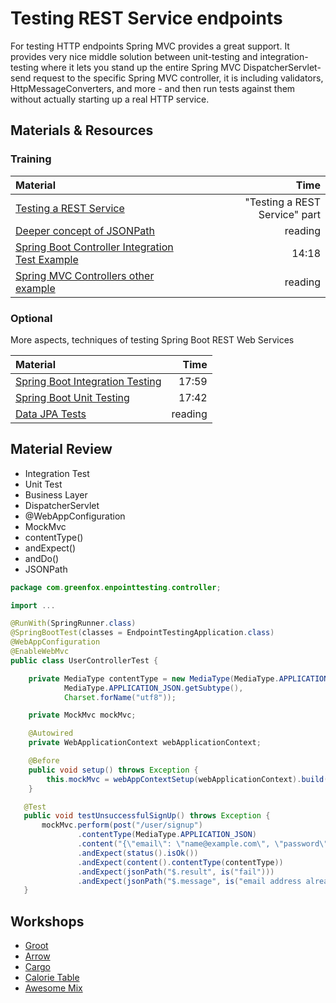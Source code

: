 # Testing REST Service endpoints
For testing HTTP endpoints Spring MVC provides a great support. It provides very nice middle solution between unit-testing and integration-testing where it lets you stand up the entire Spring MVC DispatcherServlet-send request to the specific Spring MVC controller, it is including validators, HttpMessageConverters, and more - and then run tests against them without actually starting up a real HTTP service.

## Materials & Resources

### Training
| Material | Time |
|:---------|-----:|
|[Testing a REST Service](https://spring.io/guides/tutorials/bookmarks/)|"Testing a REST Service" part|
|[Deeper concept of JSONPath](http://www.baeldung.com/guide-to-jayway-jsonpath)|reading|
|[Spring Boot Controller Integration Test Example](https://www.youtube.com/watch?v=gNUm14kL7sI)|14:18|
|[Spring MVC Controllers other example](https://www.petrikainulainen.net/programming/spring-framework/unit-testing-of-spring-mvc-controllers-rest-api/)|reading|


### Optional
More aspects, techniques of testing Spring Boot REST Web Services

| Material | Time |
|:---------|-----:|
|[Spring Boot Integration Testing](https://www.youtube.com/watch?v=Psei7F7KsDw)|17:59|
|[Spring Boot Unit Testing](https://www.youtube.com/watch?v=RbZvXCAtMus)|17:42|
|[Data JPA Tests](https://docs.spring.io/spring-boot/docs/current/reference/html/boot-features-testing.html#boot-features-testing-spring-boot-applications-testing-autoconfigured-jpa-test)|reading|

## Material Review
- Integration Test
- Unit Test
- Business Layer
- DispatcherServlet
- @WebAppConfiguration
- MockMvc
- contentType()
- andExpect()
- andDo()
- JSONPath

```java
package com.greenfox.enpointtesting.controller;

import ...

@RunWith(SpringRunner.class)
@SpringBootTest(classes = EndpointTestingApplication.class)
@WebAppConfiguration
@EnableWebMvc
public class UserControllerTest {

    private MediaType contentType = new MediaType(MediaType.APPLICATION_JSON.getType(),
            MediaType.APPLICATION_JSON.getSubtype(),
            Charset.forName("utf8"));

    private MockMvc mockMvc;

    @Autowired
    private WebApplicationContext webApplicationContext;

    @Before
    public void setup() throws Exception {
        this.mockMvc = webAppContextSetup(webApplicationContext).build();
    }   

   @Test
   public void testUnsuccessfulSignUp() throws Exception {
       mockMvc.perform(post("/user/signup")
               .contentType(MediaType.APPLICATION_JSON)
               .content("{\"email\": \"name@example.com\", \"password\": \"12345\"}"))
               .andExpect(status().isOk())
               .andExpect(content().contentType(contentType))
               .andExpect(jsonPath("$.result", is("fail")))
               .andExpect(jsonPath("$.message", is("email address already exists")));
   }

```

## Workshops
- [Groot](iamgroot.md)
- [Arrow](arrow.md)
- [Cargo](cargo.md)
- [Calorie Table](calorietable.md)
- [Awesome Mix](awesome.md)